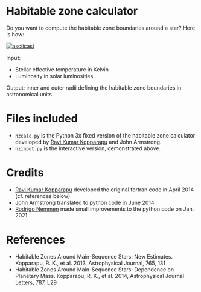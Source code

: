 Habitable zone calculator
===========================

Do you want to compute the habitable zone boundaries around a star? Here is how:

[![asciicast](https://asciinema.org/a/4yBrZjGiW7hZJMcysTcVZHHnB.svg)](https://asciinema.org/a/4yBrZjGiW7hZJMcysTcVZHHnB)

Input: 

- Stellar effective temperature in Kelvin
- Luminosity in solar luminosities. 

Output: inner and outer radii defining the habitable zone boundaries in astronomical units. 

# Files included

- `hzcalc.py` is the Python 3x fixed version of the habitable zone calculator developed by [Ravi Kumar Kopparapu](https://personal.ems.psu.edu/~ruk15/planets/) and John Armstrong. 
- `hzinput.py` is the interactive version, demonstrated above. 

# Credits

- [Ravi Kumar Kopparapu](https://personal.ems.psu.edu/~ruk15/planets/) developed the original fortran code in April 2014 (cf. references below)
- [John Armstrong](https://www.weber.edu/jcarmstrong) translated to python code in June 2014
- [Rodrigo Nemmen](https://rodrigonemmen.com) made small improvements to the python code on Jan. 2021

# References

- Habitable Zones Around Main-Sequence Stars: New Estimates. Kopparapu, R. K., et al. 2013, Astrophysical Journal, 765, 131 
- Habitable Zones Around Main-Sequence Stars: Dependence on Planetary Mass. Kopparapu, R. K., et al. 2014, Astrophysical Journal Letters, 787, L29 